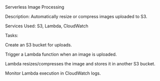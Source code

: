 Serverless Image Processing

Description: Automatically resize or compress images uploaded to S3.

Services Used: S3, Lambda, CloudWatch

Tasks:

Create an S3 bucket for uploads.

Trigger a Lambda function when an image is uploaded.

Lambda resizes/compresses the image and stores it in another S3 bucket.

Monitor Lambda execution in CloudWatch logs.
